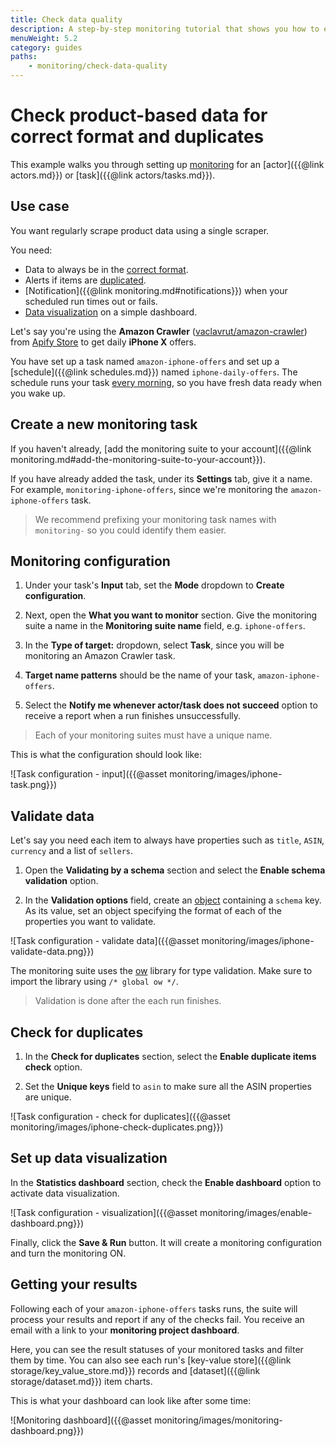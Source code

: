 ```yaml
---
title: Check data quality
description: A step-by-step monitoring tutorial that shows you how to ensure your data is correctly formatted and unique. Visualize your data using the monitoring dashboard.
menuWeight: 5.2
category: guides
paths:
    - monitoring/check-data-quality
---
```


# [](#check-product-based-data-for-correct-format-and-duplicates) Check product-based data for correct format and duplicates

This example walks you through setting up [monitoring](https://apify.com/apify/monitoring) for an [actor]({{@link actors.md}}) or [task]({{@link actors/tasks.md}}).

## [](#use-case) Use case

You want regularly scrape product data using a single scraper.

You need:

- Data to always be in the [correct format](#validate-data).
- Alerts if items are [duplicated](#check-for-duplicates).
- [Notification]({{@link monitoring.md#notifications}}) when your scheduled run times out or fails.
- [Data visualization](#set-up-data-visualization) on a simple dashboard.

Let's say you're using the **Amazon Crawler** ([vaclavrut/amazon-crawler](https://apify.com/vaclavrut/amazon-crawler)) from [Apify Store](https://apify.com/store) to get daily **iPhone X** offers.

You have set up a task named `amazon-iphone-offers` and set up a [schedule]({{@link schedules.md}}) named `iphone-daily-offers`. The schedule runs your task [every morning](https://crontab.guru/#0_7_*_*_*), so you have fresh data ready when you wake up.

## [](#create-a-new-monitoring-task) Create a new monitoring task

If you haven't already, [add the monitoring suite to your account]({{@link monitoring.md#add-the-monitoring-suite-to-your-account}}).

If you have already added the task, under its **Settings** tab, give it a name. For example, `monitoring-iphone-offers`, since we're monitoring the `amazon-iphone-offers` task.

> We recommend prefixing your monitoring task names with `monitoring-` so you could identify them easier.

## [](#monitoring-configuration) Monitoring configuration

1. Under your task's **Input** tab, set the **Mode** dropdown to **Create configuration**.

2. Next, open the **What you want to monitor** section. Give the monitoring suite a name in the **Monitoring suite name** field, e.g. `iphone-offers`. 

3. In the **Type of target:** dropdown, select **Task**, since you will be monitoring an Amazon Crawler task.

4. **Target name patterns** should be the name of your task, `amazon-iphone-offers`.

5. Select the **Notify me whenever actor/task does not succeed** option to receive a report when a run finishes unsuccessfully.

> Each of your monitoring suites must have a unique name.

This is what the configuration should look like:

![Task configuration - input]({{@asset monitoring/images/iphone-task.png}})

## [](#validate-data) Validate data

Let's say you need each item to always have properties such as `title`, `ASIN`, `currency` and a list of `sellers`.

1. Open the **Validating by a schema** section and select the **Enable schema validation** option.

2. In the **Validation options** field, create an [object](https://javascript.info/object) containing a `schema` key. As its value, set an object specifying the format of each of the properties you want to validate.

![Task configuration - validate data]({{@asset monitoring/images/iphone-validate-data.png}})

The monitoring suite uses the [ow](https://www.npmjs.com/package/ow) library for type validation. Make sure to import the library using `/* global ow */`.

> Validation is done after the each run finishes.

## [](#check-for-duplicates) Check for duplicates

1. In the **Check for duplicates** section, select the **Enable duplicate items check** option.

2. Set the **Unique keys** field to `asin` to make sure all the ASIN properties are unique.

![Task configuration - check for duplicates]({{@asset monitoring/images/iphone-check-duplicates.png}})

## [](#set-up-data-visualization) Set up data visualization

In the **Statistics dashboard** section, check the **Enable dashboard** option to activate data visualization.

![Task configuration - visualization]({{@asset monitoring/images/enable-dashboard.png}})

Finally, click the **Save & Run** button. It will create a monitoring configuration and turn the monitoring ON.

## [](#getting-your-results) Getting your results

Following each of your `amazon-iphone-offers` tasks runs, the suite will process your results and report if any of the checks fail. You receive an email with a link to your **monitoring project dashboard**.

Here, you can see the result statuses of your monitored tasks and filter them by time. You can also see each run's [key-value store]({{@link storage/key_value_store.md}}) records and [dataset]({{@link storage/dataset.md}}) item charts.

This is what your dashboard can look like after some time:

![Monitoring dashboard]({{@asset monitoring/images/monitoring-dashboard.png}})


